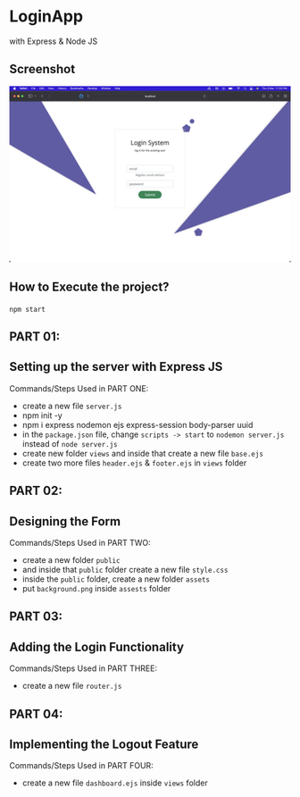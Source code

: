 # LoginApp
with Express &amp; Node JS

## Screenshot

![image](https://github.com/kmranrg/LoginApp/blob/main/screenshot.png)

## How to Execute the project?

`npm start`

## PART 01:

Setting up the server with Express JS
--------------------------------------

Commands/Steps Used in PART ONE:

+ create a new file `server.js`
+ npm init -y
+ npm i express nodemon ejs express-session body-parser uuid
+ in the `package.json` file, change `scripts -> start` to `nodemon server.js` instead of `node server.js`
+ create new folder `views` and inside that create a new file `base.ejs`
+ create two more files `header.ejs` & `footer.ejs` in `views` folder

## PART 02:

Designing the Form
--------------------------------------

Commands/Steps Used in PART TWO:

+ create a new folder `public`
+ and inside that `public` folder create a new file `style.css`
+ inside the `public` folder, create a new folder `assets`
+ put `background.png` inside `assests` folder

## PART 03:

Adding the Login Functionality
--------------------------------------

Commands/Steps Used in PART THREE:

+ create a new file `router.js`

## PART 04:

Implementing the Logout Feature
--------------------------------------

Commands/Steps Used in PART FOUR:

+ create a new file `dashboard.ejs` inside `views` folder
